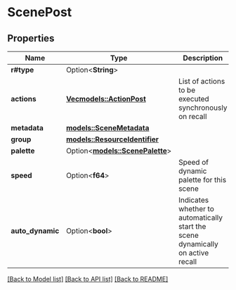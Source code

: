 # ScenePost

## Properties

Name | Type | Description | Notes
------------ | ------------- | ------------- | -------------
**r#type** | Option<**String**> |  | [optional]
**actions** | [**Vec<models::ActionPost>**](ActionPost.md) | List of actions to be executed synchronously on recall | 
**metadata** | [**models::SceneMetadata**](SceneMetadata.md) |  | 
**group** | [**models::ResourceIdentifier**](ResourceIdentifier.md) |  | 
**palette** | Option<[**models::ScenePalette**](ScenePalette.md)> |  | [optional]
**speed** | Option<**f64**> | Speed of dynamic palette for this scene | [optional]
**auto_dynamic** | Option<**bool**> | Indicates whether to automatically start the scene dynamically on active recall | [optional]

[[Back to Model list]](../README.md#documentation-for-models) [[Back to API list]](../README.md#documentation-for-api-endpoints) [[Back to README]](../README.md)


